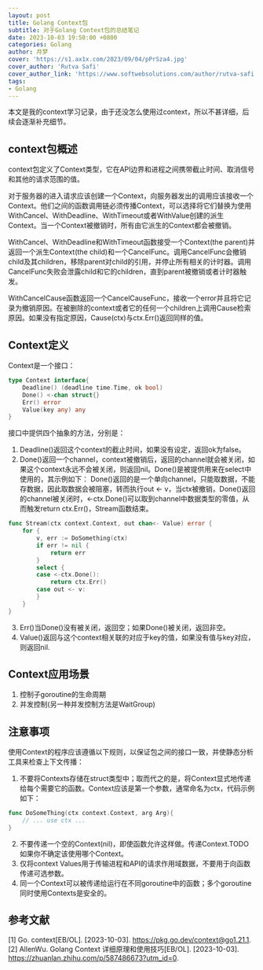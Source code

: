 ```yaml
---
layout: post
title: Golang Context包
subtitle: 对于Golang Context包的总结笔记
date: 2023-10-03 19:50:00 +0800
categories: Golang
author: 月梦
cover: 'https://s1.ax1x.com/2023/09/04/pPrSza4.jpg'
cover_author: 'Rutva Safi'
cover_author_link: 'https://www.softwebsolutions.com/author/rutva-safi'
tags: 
- Golang  
---
```


本文是我的context学习记录，由于还没怎么使用过context，所以不甚详细，后续会逐渐补充细节。  

## context包概述
context包定义了Context类型，它在API边界和进程之间携带截止时间、取消信号和其他的请求范围的值。  

对于服务器的进入请求应该创建一个Context，向服务器发出的调用应该接收一个Context。他们之间的函数调用链必须传播Context，可以选择将它们替换为使用WithCancel、WithDeadline、WithTimeout或者WithValue创建的派生Context。当一个Context被撤销时，所有由它派生的Context都会被撤销。  

WithCancel、WithDeadline和WithTimeout函数接受一个Context(the parent)并返回一个派生Context(the child)和一个CancelFunc。调用CancelFunc会撤销child及其children，移除parent对child的引用，并停止所有相关的计时器。调用CancelFunc失败会泄露child和它的children，直到parent被撤销或者计时器触发。  

WithCancelCause函数返回一个CancelCauseFunc，接收一个error并且将它记录为撤销原因。在被删除的context或者它的任何一个children上调用Cause检索原因。如果没有指定原因，Cause(ctx)与ctx.Err()返回同样的值。  

## Context定义
Context是一个接口：
```go
type Context interface{
	Deadline() (deadline time.Time, ok bool)
	Done() <-chan struct{}
	Err() error
	Value(key any) any
}
```
接口中提供四个抽象的方法，分别是：
1. Deadline()返回这个context的截止时间，如果没有设定，返回ok为false。
2. Done()返回一个channel，context被撤销后，返回的channel就会被关闭，如果这个context永远不会被关闭，则返回nil。Done()是被提供用来在select中使用的，其示例如下：
Done()返回的是一个单向channel，只能取数据，不能存数据，因此取数据会被阻塞，转而执行out <- v，当ctx被撤销，Done()返回的channel被关闭时，<-ctx.Done()可以取到channel中数据类型的零值，从而触发return ctx.Err()，Stream函数结束。
```go
func Stream(ctx context.Context, out chan<- Value) error {
	for {
		v, err := DoSomething(ctx)
		if err != nil {
			return err
		}
		select {
		case <-ctx.Done():
			return ctx.Err()
		case out <- v:
		}
	}
}
```
3. Err()当Done()没有被关闭，返回空；如果Done()被关闭，返回非空。
4. Value()返回与这个context相关联的对应于key的值，如果没有值与key对应，则返回nil.


## Context应用场景
1. 控制子goroutine的生命周期
2. 并发控制(另一种并发控制方法是WaitGroup)

## 注意事项
使用Context的程序应该遵循以下规则，以保证包之间的接口一致，并使静态分析工具来检查上下文传播：  
1. 不要将Contexts存储在struct类型中；取而代之的是，将Context显式地传递给每个需要它的函数。Context应该是第一个参数，通常命名为ctx，代码示例如下：  
```go
func DoSomeThing(ctx context.Context, arg Arg){
	// ... use ctx ...
}
```
2. 不要传递一个空的Context(nil)，即使函数允许这样做。传递Context.TODO如果你不确定该使用哪个Context。
3. 仅将context Values用于传输进程和API的请求作用域数据，不要用于向函数传递可选参数。
4. 同一个Context可以被传递给运行在不同goroutine中的函数；多个goroutine同时使用Contexts是安全的。




## 参考文献
[1] Go. context[EB/OL]. [2023-10-03]. https://pkg.go.dev/context@go1.21.1.  
[2] AllenWu. Golang Context 详细原理和使用技巧[EB/OL]. [2023-10-03]. https://zhuanlan.zhihu.com/p/587486673?utm_id=0.  
